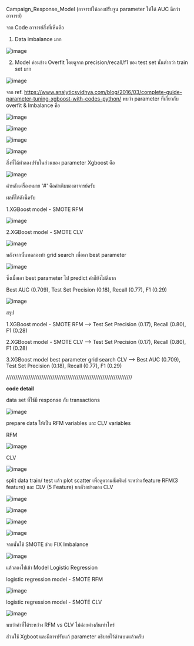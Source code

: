 Campaign_Response_Model (อาจารย์ให้ลองปรับจูน parameter ให้ได้ AUC ดีกว่าอาจารย์)

จาก Code อาจารย์สิ่งที่เห็นคือ 

1. Data imbalance มาก

![image](https://user-images.githubusercontent.com/73054276/146980291-401a036b-44ff-43e8-9649-c979db09c01e.png)

2. Model ค่อนข้าง Overfit โดยดูจาก precision/recall/f1 ของ test set นั้นต่ำกว่า train set มาก

![image](https://user-images.githubusercontent.com/73054276/146980239-1349d25b-79f5-45b6-8f1d-b18e0ed86f6c.png)

จาก ref. https://www.analyticsvidhya.com/blog/2016/03/complete-guide-parameter-tuning-xgboost-with-codes-python/ พบว่า parameter ที่เกี่ยวกับ overfit & Imbalance คือ

![image](https://user-images.githubusercontent.com/73054276/146975132-100f97ca-7c8d-4320-9ef1-ac8d3960dc1f.png)

![image](https://user-images.githubusercontent.com/73054276/146975298-3b3e065b-5f4e-4ea5-8bc9-a0facccce0ef.png)

![image](https://user-images.githubusercontent.com/73054276/146975866-1112ac6c-fb6c-4062-a1e9-61551ef81a01.png)

![image](https://user-images.githubusercontent.com/73054276/146976006-4071809e-c3a9-4a93-b97e-7e58f12fdc3f.png)

สิ่งที่ได้ทำลองปรับในส่วนของ parameter Xgboost คือ

![image](https://user-images.githubusercontent.com/73054276/146976160-6a4f7861-ea71-4f7a-af52-1a83a92f6144.png)

ค่าหลังเครื่องหมาย '#' คือค่าเดิมของอาจารย์ครับ

ผลที่ได้ดังนี้ครับ

1.XGBoost model - SMOTE RFM

![image](https://user-images.githubusercontent.com/73054276/146976428-42cf71c7-7dca-4948-91ab-8df3e1e14caf.png)

2.XGBoost model - SMOTE CLV 

![image](https://user-images.githubusercontent.com/73054276/146976488-a2f88068-3b13-478c-8ade-033762f7fceb.png)

หลังจากนั้นทดลองทำ grid search เพื่อหา best parameter

![image](https://user-images.githubusercontent.com/73054276/146978988-61002ace-c198-4e4c-abe3-e94e2ec5b47b.png)

ซึ่งเมื่อเอา best parameter ไป predict ค่าก็ยังไม่ดีมาก

Best AUC (0.709), Test Set Precision (0.18), Recall (0.77), F1 (0.29)

![image](https://user-images.githubusercontent.com/73054276/146979275-06edd4f3-6b2f-4cd1-babf-c78be1733c01.png)

สรุป

1.XGBoost model - SMOTE RFM --> Test Set Precision (0.17), Recall (0.80), F1 (0.28)

2.XGBoost model - SMOTE CLV --> Test Set Precision (0.17), Recall (0.80), F1 (0.28)

3.XGBoost model best parameter grid search CLV --> Best AUC (0.709), Test Set Precision (0.18), Recall (0.77), F1 (0.29)

////////////////////////////////////////////////////////////////////

**code detail**

data set ที่ใช้มี response กับ transactions

![image](https://user-images.githubusercontent.com/73054276/146974220-92ea81f6-47c1-4a75-b20e-910f4fd58bb8.png)

prepare data ให้เป็น RFM variables และ CLV variables

RFM

![image](https://user-images.githubusercontent.com/73054276/146974561-595d447d-eefd-4bac-8791-94a72fedac91.png)

CLV

![image](https://user-images.githubusercontent.com/73054276/146974608-2cc67029-015d-415a-9685-606dc54e3d7d.png)

split data train/ test แล้ว plot scatter เพื่อดูความสัมพันธ์ ระหว่าง feature RFM(3 feature) และ CLV (5 Feature) ยกตัวอย่างของ CLV

![image](https://user-images.githubusercontent.com/73054276/146978219-1156fc4c-ea4e-4fad-9035-f0acccda0341.png)

![image](https://user-images.githubusercontent.com/73054276/146978269-8b478288-b6f7-4f06-8460-c2a34bf40b74.png)

![image](https://user-images.githubusercontent.com/73054276/146978299-2ac9cb8b-8487-40bd-97ce-03e61e31a16f.png)

![image](https://user-images.githubusercontent.com/73054276/146978338-342bdc90-7577-4df8-8fdd-2f24f2e6089f.png)

จากนั้นใช้ SMOTE ช่วย FIX Imbalance 

![image](https://user-images.githubusercontent.com/73054276/146978445-79d11029-9e76-42c9-9202-a94ae24eb7bc.png)

แล้วลองไปเข้า Model Logistic Regression

logistic regression model - SMOTE RFM

![image](https://user-images.githubusercontent.com/73054276/146978540-711c452d-7667-4f57-beed-17668e26dcb2.png)

logistic regression model - SMOTE CLV

![image](https://user-images.githubusercontent.com/73054276/146978588-8c7e9199-3c71-4517-9b35-fb3d4fe3363f.png)

พบว่าค่าที่ได้ระหว่าง RFM vs CLV ไม่ค่อยต่างกันเท่าไหร่

ส่วนใช้ Xgboot และมีการปรับแก้ parameter อธิบายไว้ด้านบนแล้วครับ
